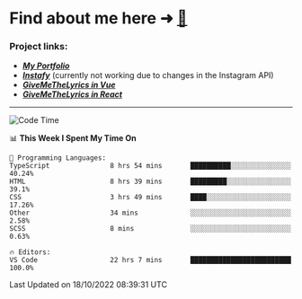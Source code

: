 # Find about me here ➜ [🧑](https://pauabella.dev)

### Project links:
- ***[My Portfolio](https://pauabella.dev)***
- ***[Instafy](https://instafy.me)*** (currently not working due to changes in the Instagram API)
- ***[GiveMeTheLyrics in Vue](https://lyrics.pauabella.dev)***
- ***[GiveMeTheLyrics in React](https://pauabella.dev/GiveMeTheLyrics)***

---
<!--START_SECTION:waka-->
![Code Time](http://img.shields.io/badge/Code%20Time-1%2C556%20hrs%2033%20mins-blue)

📊 **This Week I Spent My Time On** 

```text
💬 Programming Languages: 
TypeScript               8 hrs 54 mins       ██████████░░░░░░░░░░░░░░░   40.24% 
HTML                     8 hrs 39 mins       █████████░░░░░░░░░░░░░░░░   39.1% 
CSS                      3 hrs 49 mins       ████░░░░░░░░░░░░░░░░░░░░░   17.26% 
Other                    34 mins             ░░░░░░░░░░░░░░░░░░░░░░░░░   2.58% 
SCSS                     8 mins              ░░░░░░░░░░░░░░░░░░░░░░░░░   0.63%

🔥 Editors: 
VS Code                  22 hrs 7 mins       █████████████████████████   100.0%

```


 Last Updated on 18/10/2022 08:39:31 UTC
<!--END_SECTION:waka-->
